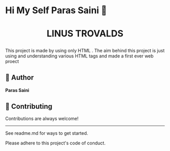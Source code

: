 # ****Hi My Self Paras Saini**** 👋


# <p align="center">LINUS TROVALDS</p>
  
This project is made by using only HTML . The aim behind this project is just using and understanding various HTML tags and made a first ever web proect 

 ## 🙇 Author
####  Paras Saini


## 🍰 Contributing    
Contributions are always welcome!
********
See readme.md for ways to get started.

Please adhere to this project's code of conduct.
